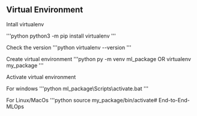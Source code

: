 

## Virtual Environment
Intall virtualenv

'''python
python3 -m pip install virtualenv
'''

Check the version
'''python
virtualenv --version
'''

Create virtual environment
'''python
py -m venv ml_package
     OR
virtualenv my_package
'''

Activate virtual environment

For windows
'''python
ml_package\Scripts\activate.bat
'''

For Linux/MacOs
'''python
source my_package/bin/activate# End-to-End-MLOps
